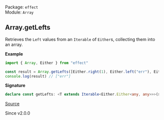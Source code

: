 Package: `effect`<br />
Module: `Array`<br />

## Array.getLefts

Retrieves the `Left` values from an `Iterable` of `Either`s, collecting them into an array.

**Example**

```ts
import { Array, Either } from "effect"

const result = Array.getLefts([Either.right(1), Either.left("err"), Either.right(2)])
console.log(result) // ["err"]
```

**Signature**

```ts
declare const getLefts: <T extends Iterable<Either.Either<any, any>>>(self: T) => Array<Either.Either.Left<ReadonlyArray.Infer<T>>>
```

[Source](https://github.com/Effect-TS/effect/tree/main/packages/effect/src/Array.ts#L2578)

Since v2.0.0